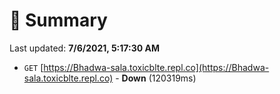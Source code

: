 # 📖 Summary
Last updated: **7/6/2021, 5:17:30 AM**

- `GET` [https://Bhadwa-sala.toxicblte.repl.co](https://Bhadwa-sala.toxicblte.repl.co) - **Down** (120319ms)
